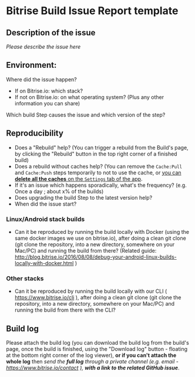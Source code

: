 # Bitrise Build Issue Report template

## Description of the issue

_Please describe the issue here_


## Environment:

Where did the issue happen?

- If on Bitrise.io: which stack?
- If not on Bitrise.io: on what operating system? (Plus any other information you can share)

Which build Step causes the issue and which version of the step?


## Reproducibility

- Does a "Rebuild" help? (You can trigger a rebuild from the Build's page, by clicking the "Rebuild" button in the top right corner of a finished build)
- Does a rebuild without caches help? (You can remove the `Cache:Pull` and `Cache:Push` steps temporarily to not to use the cache, or [you can **delete all the caches** on the `Settings` tab of the app](https://bitrise-io.github.io/devcenter/caching/about-caching/#downloading-and-deleting-caches).
- If it's an issue which happens sporadically, what's the frequency? (e.g. Once a day ; about x% of the builds)
- Does upgrading the build Step to the latest version help?
- When did the issue start?

### Linux/Android stack builds

- Can it be reproduced by running the build locally with Docker (using the same docker images we use on bitrise.io), after doing a clean git clone (git clone the repository, into a new directory, somewhere on your Mac/PC) and running the build from there? (Related guide: http://blog.bitrise.io/2016/08/08/debug-your-android-linux-builds-locally-with-docker.html )

### Other stacks

- Can it be reproduced by running the build locally with our CLI ( https://www.bitrise.io/cli ), after doing a clean git clone (git clone the repository, into a new directory, somewhere on your Mac/PC) and running the build from there with the CLI?

## Build log

Please attach the build log (you can download the build log from the build's page,
once the build is finished, using the "Download log" button - floating at the bottom right corner of the log viewer),
__or if you can't attach the whole log__ then _send the **full log** through a private channel (e.g. email - https://www.bitrise.io/contact ), __with a link to the related GitHub issue___.
